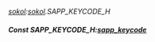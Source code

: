 _[sokol](../../modules/sokol/sokol-module.md):[sokol](../../modules/sokol/sokol-module.md).SAPP\_KEYCODE\_H_
##### Const SAPP\_KEYCODE\_H:[sapp_keycode](../../modules/sokol/sokol-sapp_keycode.md)
